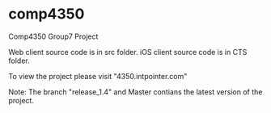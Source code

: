 # comp4350
Comp4350 Group7 Project

Web client source code is in src folder.
iOS client source code is in CTS folder.

To view the project please visit "4350.intpointer.com"

Note: The branch "release_1.4" and Master contians the latest version of the project.

